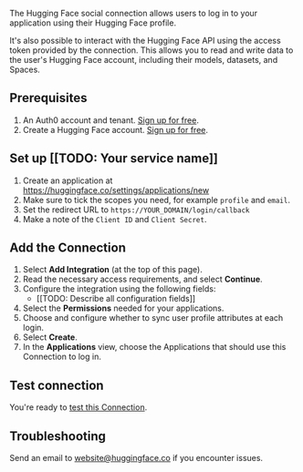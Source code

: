 The Hugging Face social connection allows users to log in to your application using their Hugging Face profile.

It's also possible to interact with the Hugging Face API using the access token provided by the connection. This allows you to read and write data to the user's Hugging Face account, including their models, datasets, and Spaces.

## Prerequisites

1. An Auth0 account and tenant. [Sign up for free](https://auth0.com/signup).
1. Create a Hugging Face account. [Sign up for free](https://huggingface.co/join).

## Set up [[TODO: Your service name]]

1. Create an application at https://huggingface.co/settings/applications/new
1. Make sure to tick the scopes you need, for example `profile` and `email`.
1. Set the redirect URL to `https://YOUR_DOMAIN/login/callback`
1. Make a note of the `Client ID` and `Client Secret`.

## Add the Connection

1. Select **Add Integration** (at the top of this page).
1. Read the necessary access requirements, and select **Continue**.
1. Configure the integration using the following fields:
   * [[TODO: Describe all configuration fields]]
1. Select the **Permissions** needed for your applications.
1. Choose and configure whether to sync user profile attributes at each login.
1. Select **Create**.
1. In the **Applications** view, choose the Applications that should use this Connection to log in.

## Test connection

You're ready to [test this Connection](https://auth0.com/docs/authenticate/identity-providers/test-connections).

## Troubleshooting

Send an email to website@huggingface.co if you encounter issues.

